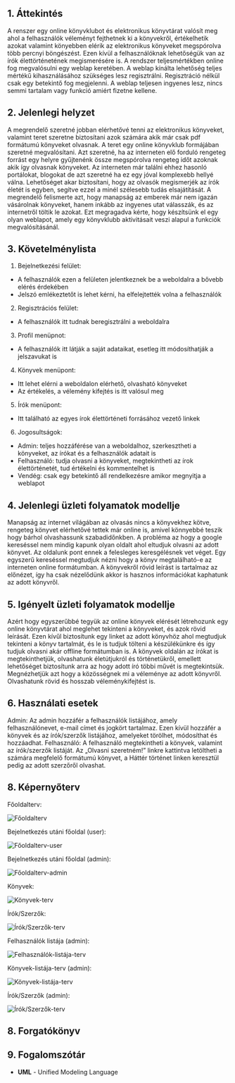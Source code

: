 ## 1. Áttekintés

A renszer egy online könyvklubot és elektronikus könyvtárat valósít meg ahol a felhasználók véleményt fejthetnek ki a könyvekről, értékelhetik azokat valamint könyebben elérik az elektronikus könyveket megspórolva több percnyi böngészést.
Ezen kívül a felhasználóknak lehetőségük van az írók élettörténetének megismerésére is. A rendszer teljesmértékben online fog megvalósulni egy weblap keretében. A weblap kínálta lehetőség teljes mértékű kihasználásához szükséges lesz regisztrálni. Regisztráció nélkül csak egy betekintő fog megjelenni.
A weblap teljesen ingyenes lesz, nincs semmi tartalam vagy funkció amiért fizetne kellene.

## 2. Jelenlegi helyzet

A megrendelő szeretné jobban elérhetővé tenni az elektronikus könyveket, valamint teret szeretne biztosítani azok számára akik már csak pdf formátumú könyveket olvasnak. A teret egy online könyvklub formájában szeretné megvalósítani. 
Azt szeretné, ha az interneten elő forduló rengeteg forrást egy helyre gyűjtenénk össze megspórolva rengeteg időt azoknak akik így olvasnak könyveket. Az interneten már találni ehhez hasonló portálokat, blogokat de azt szeretné ha ez egy jóval komplexebb hellyé válna.
Lehetőséget akar biztosítani, hogy az olvasók megismerjék az írók életét is egyben, segítve ezzel a minél szélesebb tudás elsajátítását. A megrendelő felismerte azt, hogy manapság az emberek már nem igazán vásárolnak könyveket, hanem inkább az ingyenes utat válasszák, és az internetről töltik le azokat.
Ezt megragadva kérte, hogy készítsünk el egy olyan weblapot, amely egy könyvklubb aktivitásait veszi alapul a funkciók megvalósításánál.

## 3. Követelménylista

1. Bejelnetkezési felület:
 * A felhasználók ezen a felületen jelentkeznek be a weboldalra a bővebb elérés érdekében
 * Jelszó emlékeztetőt is lehet kérni, ha elfelejtették volna a felhasználók
2. Regisztrációs felület:
 * A felhasználók itt tudnak beregisztrálni a weboldalra
3. Profil menüpnot:
 * A felhasználók itt látják a saját adataikat, esetleg itt módosíthatják a jelszavukat is
4. Könyvek menüpont:
 * Itt lehet elérni a weboldalon elérhető, olvasható könyveket
 * Az értékelés, a vélemény kifejtés is itt valósul meg
5. Írók menüpont:
 * Itt található az egyes írok élettörténeti forrásához vezető linkek
6. Jogosultságok:
 * Admin: teljes hozzáférése van a weboldalhoz, szerkesztheti a könyveket, az írókat és a felhasználók adatait is
 * Felhasználó: tudja olvasni a könyveket, megtekintheti az írok élettörténetét, tud értékelni és kommentelhet is
 * Vendég: csak egy betekintő áll rendelkezésre amikor megnyitja a weblapot
 
 ## 4. Jelenlegi üzleti folyamatok modellje

 Manapság az internet világában az olvasás nincs a könyvekhez kötve, rengeteg könyvet elérhetővé tettek már online is, amivel könnyebbé teszik hogy bárhol olvashassunk szabadidőnkben. A probléma az hogy a google kereséssel nem mindig kapunk olyan oldalt ahol eltudjuk olvasni az adott könyvet. Az oldalunk pont ennek a felesleges keresgélésnek vet véget. Egy egyszerű kereséssel megtudjuk nézni hogy a könyv megtalálható-e az interneten online formátumban. A könyvekről rövid leírást is tartalmaz az előnézet, így ha csak nézelődünk akkor is hasznos információkat kaphatunk az adott könyvről.

 ## 5. Igényelt üzleti folyamatok modellje

 Azért hogy egyszerűbbé tegyük az online könyvek elérését létrehozunk egy online könyvtárat ahol meglehet tekinteni a könyveket, és azok rövid leírását. Ezen kívűl biztosítunk egy linket az adott könyvhöz ahol megtudjuk tekinteni a könyv tartalmát, és le is tudjuk tölteni a készülékünkre és így tudjuk olvasni akár offline formátumban is. A könyvek oldalán az írókat is megtekinthetjük, olvashatunk életútjukról és történetükről, emellett lehetőséget biztosítunk arra az hogy adott író többi művét is megtekintsük. Megnézhetjük azt hogy a közösségnek mi a véleménye az adott könyvről. Olvashatunk rövid és hosszab véleménykifejtést is.

 ## 6. Használati esetek
 
Admin: Az admin hozzáfér a felhasználók listájához, amely felhasználónevet, e-mail címet és jogkört tartalmaz. Ezen kívül hozzáfér a könyvek és az írók/szerzők listájához, amelyeket törölhet, módosíthat és hozzáadhat.
Felhasználó: A felhasználó megtekintheti a könyvek, valamint az írók/szerzők listáját. Az „Olvasni szeretném!” linkre kattintva letöltheti a számára megfelelő formátumú könyvet, a Háttér történet linken keresztül pedig az adott szerzőről olvashat.

 
 ## 8. Képernyőterv
 
 Főoldalterv:
 
 ![Főoldalterv](https://github.com/Fizzor96/AFP_1_MinProj/blob/master/Doc/K%C3%A9pek/F%C5%91oldal-terv.png)
 
 Bejelnetkezés utáni főoldal (user):
 
 ![Főoldalterv-user](https://github.com/Fizzor96/AFP_1_MinProj/blob/master/Doc/K%C3%A9pek/F%C5%91oldal-terv(felhaszn%C3%A1l%C3%B3).png)
 
 Bejelnetkezés utáni főoldal (admin):
 
 ![Főoldalterv-admin](https://github.com/Fizzor96/AFP_1_MinProj/blob/master/Doc/K%C3%A9pek/F%C5%91oldal-terv(admin).png)
 
 Könyvek:
 
 ![Könyvek-terv](https://github.com/Fizzor96/AFP_1_MinProj/blob/master/Doc/K%C3%A9pek/K%C3%B6nyvek-terv.png)
 
 Írók/Szerzők:
 
 ![Írók/Szerzők-terv](https://github.com/Fizzor96/AFP_1_MinProj/blob/master/Doc/K%C3%A9pek/%C3%8Dr%C3%B3k-Szerz%C5%91k-terv.png)
 
 Felhasználók listája (admin):
 
 ![Felhasználók-listája-terv](https://github.com/Fizzor96/AFP_1_MinProj/blob/master/Doc/K%C3%A9pek/Felhaszn%C3%A1l%C3%B3klist%C3%A1ja-terv.png)
 
 Könyvek-listája-terv (admin):
 
 ![Könyvek-listája-terv](https://github.com/Fizzor96/AFP_1_MinProj/blob/master/Doc/K%C3%A9pek/K%C3%B6nyveklist%C3%A1ja-terv.png)
 
 Írók/Szerzők (admin):
 
 ![Írók/Szerzők-terv](https://github.com/Fizzor96/AFP_1_MinProj/blob/master/Doc/K%C3%A9pek/%C3%8Dr%C3%B3k-Szerz%C5%91k-terv(admin).png)
 

 ## 8. Forgatókönyv

 

 ## 9. Fogalomszótár

- **UML** - Unified Modeling Language